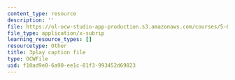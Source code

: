 ```yaml
---
content_type: resource
description: ''
file: https://ol-ocw-studio-app-production.s3.amazonaws.com/courses/5-61-physical-chemistry-fall-2017/f10ad9e06a90ee1c81f3993452d69823_dHXZ2bFV6EE.srt
file_type: application/x-subrip
learning_resource_types: []
resourcetype: Other
title: 3play caption file
type: OCWFile
uid: f10ad9e0-6a90-ee1c-81f3-993452d69823
---
```


